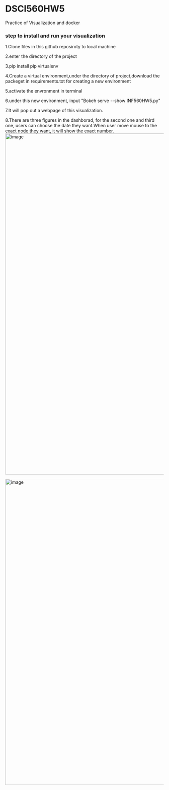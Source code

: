 # DSCI560HW5
Practice of Visualization and docker

### step to install and run your visualization

1.Clone files in this github reposiroty to local machine

2.enter the directory of the project

3.pip install pip virtualenv

4.Create a virtual environment,under the directory of project,download the packeget in requirements.txt for creating a new environment

5.activate the envronment in terminal 

6.under this new environment, input "Bokeh serve --show INF560HW5.py"

7.It will pop out a webpage of this visualization.

8.There are three figures in the dashborad, for the second one and third one, users can choose the date they want.When user move mouse to the exact node they want, it will show the exact number.
<img width="1085" alt="image" src="https://user-images.githubusercontent.com/54864182/98058761-5b8e1600-1dfa-11eb-8f61-e825b23c324c.png">

<img width="974" alt="image" src="https://user-images.githubusercontent.com/54864182/98058814-78c2e480-1dfa-11eb-87a7-5dd8344d1a79.png">
